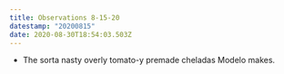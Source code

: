```yaml
---
title: Observations 8-15-20
datestamp: "20200815"
date: 2020-08-30T18:54:03.503Z
---
```

- The sorta nasty overly tomato-y premade cheladas Modelo makes.